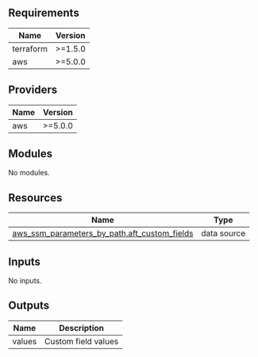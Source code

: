 <!-- BEGIN_TF_DOCS -->
## Requirements

| Name | Version |
|------|---------|
| terraform | >=1.5.0 |
| aws | >=5.0.0 |

## Providers

| Name | Version |
|------|---------|
| aws | >=5.0.0 |

## Modules

No modules.

## Resources

| Name | Type |
|------|------|
| [aws_ssm_parameters_by_path.aft_custom_fields](https://registry.terraform.io/providers/hashicorp/aws/latest/docs/data-sources/ssm_parameters_by_path) | data source |

## Inputs

No inputs.

## Outputs

| Name | Description |
|------|-------------|
| values | Custom field values |
<!-- END_TF_DOCS -->